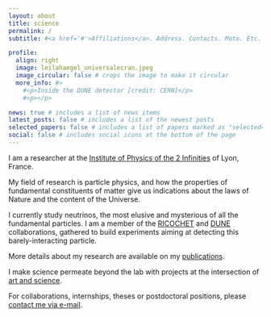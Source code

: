 ```yaml
---
layout: about
title: science
permalink: /
subtitle: #<a href='#'>Affiliations</a>. Address. Contacts. Moto. Etc.

profile:
  align: right
  image: leilahaegel_universalecran.jpeg
  image_circular: false # crops the image to make it circular
  more_info: #>
    #<p>Inside the DUNE detector [credit: CERN]</p>
    #<p></p>

news: true # includes a list of news items
latest_posts: false # includes a list of the newest posts
selected_papers: false # includes a list of papers marked as "selected={true}"
social: false # includes social icons at the bottom of the page
---
```


I am a researcher at the [Institute of Physics of the 2 Infinities](https://www.ip2i.in2p3.fr/?lang=en) of Lyon, France.

My field of research is particle physics, and how the properties of fundamental constituents of matter give us indications about the laws of Nature and the content of the Universe.

I currently study neutrinos, the most elusive and mysterious of all the fundamental particles.
I am a member of the [RICOCHET](https://www.ip2i.in2p3.fr/teams/manoir/?lang=en) and [DUNE ](https://www.dunescience.org/) collaborations, gathered  to build experiments aiming at detecting this barely-interacting particle. 

More details about my research are available on my [publications](https://inspirehep.net/authors/1348388).

I make science permeate beyond the lab with projects at the intersection of [art and science](https://lhaegel.github.io/art/).

For collaborations, internships, theses or postdoctoral positions, please [contact me via e-mail](https://annuaire.in2p3.fr/6470-11492/leila-haegel).

